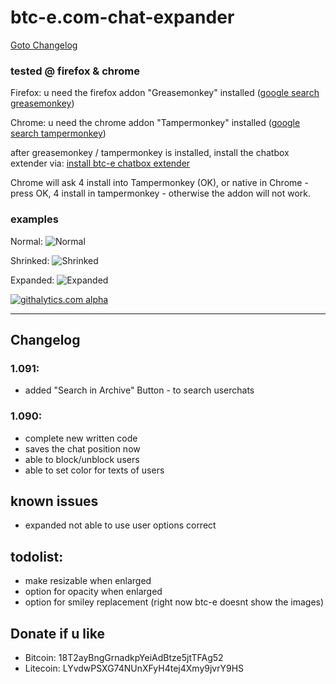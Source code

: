 btc-e.com-chat-expander
=======================

<a href="#changelog">Goto Changelog</a>

### tested @ firefox & chrome


Firefox: u need the firefox addon "Greasemonkey" installed (<a href="https://www.google.ch/#q=greasemonkey">google search greasemonkey</a>)

Chrome: u need the chrome addon "Tampermonkey" installed (<a href="https://www.google.ch/#q=tampermonkey">google search tampermonkey</a>)

after greasemonkey / tampermonkey is installed, install the chatbox extender via:
<a href="https://github.com/sebka/btc-e.com-chat-expander/raw/master/chat_expander.user.js">install btc-e chatbox extender</a>

Chrome will ask 4 install into Tampermonkey (OK), or native in Chrome - press OK, 4 install in tampermonkey - otherwise the addon will not work.

### examples

Normal:
![Normal](https://github.com/sebka/btc-e.com-chat-expander/raw/master/normal.png "Normal")

Shrinked:
![Shrinked](https://github.com/sebka/btc-e.com-chat-expander/raw/master/shrinked.png "Shrinked")

Expanded:
![Expanded](https://github.com/sebka/btc-e.com-chat-expander/raw/master/expanded.png "Expanded")

[![githalytics.com alpha](https://cruel-carlota.pagodabox.com/55740e22ef2b6050de6a7ab559bee9f7 "githalytics.com")](http://githalytics.com/sebka/btc-e.com-chat-expander)

--------------

## Changelog
### 1.091:
- added "Search in Archive" Button - to search userchats

### 1.090:
- complete new written code
- saves the chat position now
- able to block/unblock users
- able to set color for texts of users

## known issues
- expanded not able to use user options correct

## todolist:
- make resizable when enlarged
- option for opacity when enlarged
- option for smiley replacement (right now btc-e doesnt show the images)

## Donate if u like
* Bitcoin: 18T2ayBngGrnadkpYeiAdBtze5jtTFAg52
* Litecoin: LYvdwPSXG74NUnXFyH4tej4Xmy9jvrY9HS